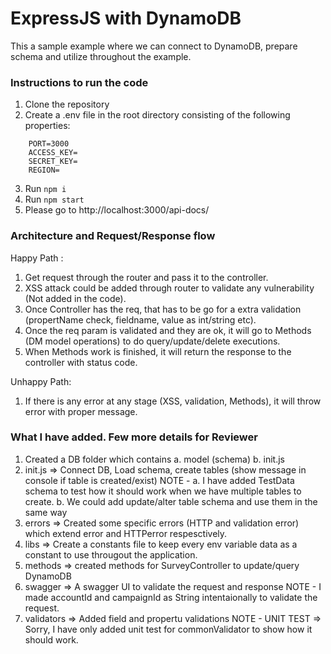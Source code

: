 # ExpressJS with DynamoDB
This a sample example where we can connect to DynamoDB, prepare schema and utilize throughout the example.

### Instructions to run the code

1. Clone the repository
2. Create a .env file in the root directory consisting of the following properties:
```
    PORT=3000
    ACCESS_KEY=
    SECRET_KEY=
    REGION=
```
3. Run `npm i`
6. Run `npm start`
7. Please go to http://localhost:3000/api-docs/

### Architecture and Request/Response flow

Happy Path :
1. Get request through the router and pass it to the controller.
2. XSS attack could be added through router to validate any vulnerability (Not added in the code).
3. Once Controller has the req, that has to be go for a extra validation (propertName check, fieldname, value as int/string etc).
4. Once the req param is validated and they are ok, it will go to Methods (DM model operations) to do query/update/delete executions.
5. When Methods work is finished, it will return the response to the controller with status code.

Unhappy Path:
1. If there is any error at any stage (XSS, validation, Methods), it will throw error with proper message.

### What I have added. Few more details for Reviewer

1. Created a DB folder which contains
    a. model (schema)
    b. init.js
2. init.js => Connect DB, Load schema, create tables (show message in console if table is created/exist)
NOTE - 
    a. I have added TestData schema to test how it should work when we have multiple tables to create.
    b. We could add update/alter table schema and use them in the same way
3. errors => Created some specific errors (HTTP and validation error) which extend error and HTTPerror respesctively.
4. libs => Create a constants file to keep every env variable data as a constant to use througout the application.
5. methods => created methods for SurveyController to update/query DynamoDB
6. swagger => A swagger UI to validate the request and response
NOTE - I made accountId and campaignId as String intentaionally to validate the request.
7. validators => Added field and propertu validations
NOTE - UNIT TEST => Sorry, I have only added unit test for commonValidator to show how it should work.
